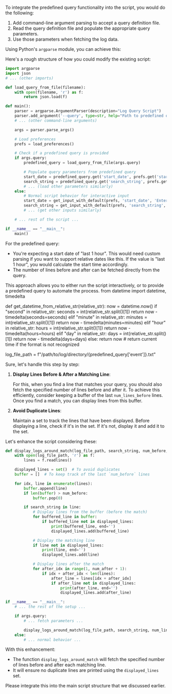 To integrate the predefined query functionality into the script, you would do the following:

1. Add command-line argument parsing to accept a query definition file.
2. Read the query definition file and populate the appropriate query parameters.
3. Use those parameters when fetching the log data.

Using Python's `argparse` module, you can achieve this:

Here's a rough structure of how you could modify the existing script:

```python
import argparse
import json
# ... (other imports)

def load_query_from_file(filename):
    with open(filename, 'r') as f:
        return json.load(f)

def main():
    parser = argparse.ArgumentParser(description="Log Query Script")
    parser.add_argument('--query', type=str, help="Path to predefined query JSON file", default=None)
    # ... (other command-line arguments)

    args = parser.parse_args()

    # Load preferences
    prefs = load_preferences()

    # Check if a predefined query is provided
    if args.query:
        predefined_query = load_query_from_file(args.query)

        # Populate query parameters from predefined query
        start_date = predefined_query.get('start_date', prefs.get('start_date', 'any'))
        search_string = predefined_query.get('search_string', prefs.get('search_string', ''))
        # ... (load other parameters similarly)
    else:
        # Normal script behavior for interactive input
        start_date = get_input_with_default(prefs, 'start_date', 'Enter the start date')
        search_string = get_input_with_default(prefs, 'search_string', 'Enter the search string')
        # ... (get other inputs similarly)

    # ... rest of the script ...

if __name__ == "__main__":
    main()
```

For the predefined query:
- You're expecting a start date of "last 1 hour". This would need custom parsing if you want to support relative dates like this. If the value is "last 1 hour", you would calculate the start time accordingly.
- The number of lines before and after can be fetched directly from the query.

This approach allows you to either run the script interactively, or to provide a predefined query to automate the process.
from datetime import datetime, timedelta

def get_datetime_from_relative_str(relative_str):
    now = datetime.now()
    if "second" in relative_str:
        seconds = int(relative_str.split()[1])
        return now - timedelta(seconds=seconds)
    elif "minute" in relative_str:
        minutes = int(relative_str.split()[1])
        return now - timedelta(minutes=minutes)
    elif "hour" in relative_str:
        hours = int(relative_str.split()[1])
        return now - timedelta(hours=hours)
    elif "day" in relative_str:
        days = int(relative_str.split()[1])
        return now - timedelta(days=days)
    else:
        return now  # return current time if the format is not recognized


log_file_path = f"/path/to/log/directory/{predefined_query['event']}.txt"


Sure, let's handle this step by step:

1. **Display Lines Before & After a Matching Line**:

   For this, when you find a line that matches your query, you should also fetch the specified number of lines before and after it. To achieve this efficiently, consider keeping a buffer of the last `num_lines_before` lines. Once you find a match, you can display lines from this buffer.

2. **Avoid Duplicate Lines**:

   Maintain a set to track the lines that have been displayed. Before displaying a line, check if it's in the set. If it's not, display it and add it to the set.

Let's enhance the script considering these:

```python
def display_logs_around_match(log_file_path, search_string, num_before, num_after):
    with open(log_file_path, 'r') as f:
        lines = f.readlines()

    displayed_lines = set()  # To avoid duplicates
    buffer = []  # To keep track of the last `num_before` lines

    for idx, line in enumerate(lines):
        buffer.append(line)
        if len(buffer) > num_before:
            buffer.pop(0)

        if search_string in line:
            # Display lines from the buffer (before the match)
            for buffered_line in buffer:
                if buffered_line not in displayed_lines:
                    print(buffered_line, end='')
                    displayed_lines.add(buffered_line)

            # Display the matching line
            if line not in displayed_lines:
                print(line, end='')
                displayed_lines.add(line)

            # Display lines after the match
            for after_idx in range(1, num_after + 1):
                if idx + after_idx < len(lines):
                    after_line = lines[idx + after_idx]
                    if after_line not in displayed_lines:
                        print(after_line, end='')
                        displayed_lines.add(after_line)

if __name__ == "__main__":
    # ... the rest of the setup ...

    if args.query:
        # ... fetch parameters ...

        display_logs_around_match(log_file_path, search_string, num_lines_before, num_lines_after)
    else:
        # ... normal behavior ...
```

With this enhancement:

- The function `display_logs_around_match` will fetch the specified number of lines before and after each matching line.
- It will ensure no duplicate lines are printed using the `displayed_lines` set.
  
Please integrate this into the main script structure that we discussed earlier.


